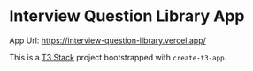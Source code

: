 # Interview Question Library App

App Url: https://interview-question-library.vercel.app/

This is a [T3 Stack](https://create.t3.gg/) project bootstrapped with `create-t3-app`.
